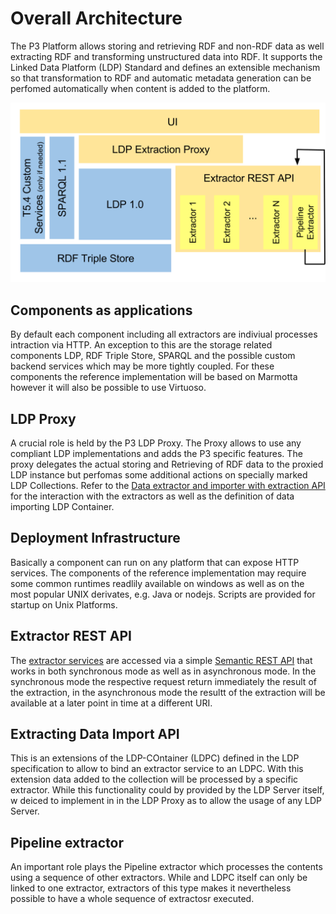 # Overall Architecture

The P3 Platform allows storing and retrieving RDF and non-RDF data as well extracting RDF and transforming unstructured data into RDF. It supports the Linked Data Platform (LDP) Standard and defines an extensible mechanism so that transformation to RDF and automatic metadata generation can be perfomed automatically when content is added to the platform.

![Platform Diagramn](p3-platform-diagram.svg "Platform Diagram")

## Components as applications

By default each component including all extractors are indiviual processes intraction via HTTP. An exception to this are the storage related components LDP, RDF Triple Store, SPARQL and the possible custom backend services which may be more tightly coupled. For these components the reference implementation will be based on Marmotta however it will also be possible to use Virtuoso.


## LDP Proxy

A crucial role is held by the P3 LDP Proxy. The Proxy allows to use any compliant LDP implementations and adds the P3 specific features. The proxy delegates the actual storing and Retrieving of RDF data to the proxied LDP instance but perfomas some additional actions on specially marked LDP Collections. Refer to the [Data extractor and importer with extraction API](data-extractor-importer-api.md) for the interaction with the extractors as well as the definition of data importing LDP Container.

## Deployment Infrastructure

Basically a component can run on any platform that can expose HTTP services. The components of the reference implementation may require some common runtimes readlily available on windows as well as on the most popular UNIX derivates, e.g. Java or nodejs. Scripts are provided for startup on Unix Platforms.

## Extractor REST API

The [extractor services](data-extractor-importer-api.md) are accessed via a simple [Semantic REST API](architectural-principles.md) that works in both synchronous mode as well as in asynchronous mode. In the synchronous mode the respective request return immediately the result of the extraction, in the asynchronous mode the resultt of the extraction will be available at a later point in time at a different URI.

## Extracting Data Import API

This is an extensions of the LDP-COntainer (LDPC) defined in the LDP specification to allow to bind an extractor service to an LDPC. With this extension data added to the collection will be processed by a specific extractor. While this functionality could by provided by the LDP Server itself, w deiced to implement in in the LDP Proxy as to allow the usage of any LDP Server.

## Pipeline extractor

An important role plays the Pipeline extractor which processes the contents using a sequence of other extractors. While and LDPC itself can only be linked to one extractor, extractors of this type makes it nevertheless possible to have a whole sequence of extractosr executed.
